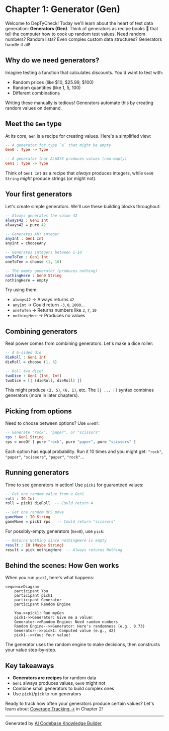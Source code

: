 # Chapter 1: Generator (Gen)

Welcome to DepTyCheck! Today we'll learn about the heart of test data generation: **Generators (Gen)**. Think of generators as recipe books 📖 that tell the computer how to cook up random test values. Need random numbers? Random lists? Even complex custom data structures? Generators handle it all!

## Why do we need generators?

Imagine testing a function that calculates discounts. You'd want to test with:
- Random prices (like $10, $25.99, $100)
- Random quantities (like 1, 5, 100)
- Different combinations

Writing these manually is tedious! Generators automate this by creating random values on demand.

## Meet the `Gen` type

At its core, `Gen` is a recipe for creating values. Here's a simplified view:

```idris
-- A generator for type `a` that might be empty
Gen0 : Type -> Type

-- A generator that ALWAYS produces values (non-empty)
Gen1 : Type -> Type
```

Think of `Gen1 Int` as a recipe that *always* produces integers, while `Gen0 String` *might* produce strings (or might not).

## Your first generators

Let's create simple generators. We'll use these building blocks throughout:

```idris
-- Always generates the value 42
always42 : Gen1 Int
always42 = pure 42

-- Generates ANY integer
anyInt : Gen1 Int
anyInt = chooseAny

-- Generates integers between 1-10
oneToTen : Gen1 Int
oneToTen = choose (1, 10)

-- The empty generator (produces nothing)
nothingHere : Gen0 String
nothingHere = empty
```

Try using them:
- `always42` → Always returns `42`
- `anyInt` → Could return `-3`, `0`, `1000`...
- `oneToTen` → Returns numbers like `3`, `7`, `10`
- `nothingHere` → Produces no values

## Combining generators

Real power comes from combining generators. Let's make a dice roller:

```idris
-- A 6-sided die
dieRoll : Gen1 Int
dieRoll = choose (1, 6)

-- Roll two dice!
twoDice : Gen1 (Int, Int)
twoDice = [| (dieRoll, dieRoll) |]
```

This might produce `(2, 5)`, `(6, 1)`, etc. The `[| ... |]` syntax combines generators (more in later chapters).

## Picking from options

Need to choose between options? Use `oneOf`:

```idris
-- Generate "rock", "paper", or "scissors"
rps : Gen1 String
rps = oneOf [ pure "rock", pure "paper", pure "scissors" ]
```

Each option has equal probability. Run it 10 times and you might get:
`"rock"`, `"paper"`, `"scissors"`, `"paper"`, `"rock"`...

## Running generators

Time to see generators in action! Use `pick1` for guaranteed values:

```idris
-- Get one random value from a Gen1
roll : IO Int
roll = pick1 dieRoll  -- Could return 4

-- Get one random RPS move
gameMove : IO String
gameMove = pick1 rps   -- Could return "scissors"
```

For possibly-empty generators (`Gen0`), use `pick`:

```idris
-- Returns Nothing since nothingHere is empty
result : IO (Maybe String)
result = pick nothingHere  -- Always returns Nothing
```

## Behind the scenes: How Gen works

When you run `pick1`, here's what happens:

```mermaid
sequenceDiagram
    participant You
    participant pick1
    participant Generator
    participant Random Engine

    You->>pick1: Run myGen
    pick1->>Generator: Give me a value!
    Generator->>Random Engine: Need random numbers
    Random Engine-->>Generator: Here's randomness (e.g., 0.73)
    Generator-->>pick1: Computed value (e.g., 42)
    pick1-->>You: Your value!
```

The generator uses the random engine to make decisions, then constructs your value step-by-step.

## Key takeaways

- **Generators are recipes** for random data
- `Gen1` always produces values, `Gen0` might not
- Combine small generators to build complex ones
- Use `pick1`/`pick` to run generators

Ready to track how often your generators produce certain values? Let's learn about [Coverage Tracking →](02_coverage_tracking_.md) in Chapter 2!

---

Generated by [AI Codebase Knowledge Builder](https://github.com/The-Pocket/Tutorial-Codebase-Knowledge)